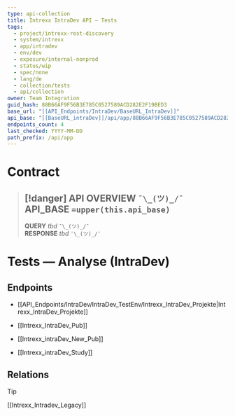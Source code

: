 ```yaml
---
type: api-collection
title: Intrexx IntraDev API — Tests
tags:
  - project/intrexx-rest-discovery
  - system/intrexx
  - app/intradev
  - env/dev
  - exposure/internal-nonprod
  - status/wip
  - spec/none
  - lang/de
  - collection/tests
  - api/collection
owner: Team Integration
guid_hash: 88B66AF9F56B3E785C0527589ACD282E2F19BED3
base_url: "[[API_Endpoints/IntraDev/BaseURL_IntraDev]]"
api_base: "[[BaseURL_intraDev]]/api/app/88B66AF9F56B3E785C0527589ACD282E2F19BED3"
endpoints_count: 4
last_checked: YYYY-MM-DD
path_prefix: /api/app
---
```




#  Contract

> [!danger] API OVERVIEW `¯\_(ツ)_/¯`
> **API_BASE** `=upper(this.api_base)`
> ---
> **QUERY** _tbd_ `¯\_(ツ)_/¯`  
> **RESPONSE** _tbd_ `¯\_(ツ)_/¯`

# Tests — Analyse (IntraDev)

## Endpoints

- [[API_Endpoints/IntraDev/IntraDev_TestEnv/Intrexx_IntraDev_Projekte|Intrexx_IntraDev_Projekte]]

- [[Intrexx_IntraDev_Pub]]

- [[Intrexx_intraDev_New_Pub]]
    
- [[Intrexx_intraDev_Study]]


## Relations
> [!tip]
> [[Intrexx_Intradev_Legacy]]

